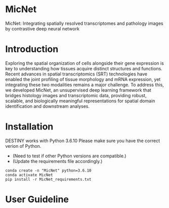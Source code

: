 # MicNet
MicNet: Integrating spatially resolved transcriptomes and pathology images by contrastive deep neural network

# Introduction
Exploring the spatial organization of cells alongside their gene expression is key to understanding how tissues acquire distinct structures and functions. Recent advances in spatial transcriptomics (SRT) technologies have enabled the joint profiling of tissue morphology and mRNA expression, yet integrating these two modalities remains a major challenge. To address this, we developed MicNet, an unsupervised deep learning framework that bridges histology images and transcriptomic data, providing robust, scalable, and biologically meaningful representations for spatial domain identification and downstream analyses.

# Installation
DESTINY works with Python 3.6.10 Please make sure you have the correct verion of Python.  
- (Need to test if other Python versions are compatible.)
- (Update the requirements file accordingly.)

```
conda create -n "MicNet" python=3.6.10
conda activate MicNet
pip install -r MicNet_requirements.txt
```

# User Guideline
